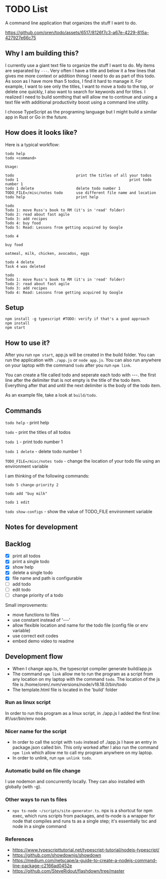 # TODO List
A command line application that organizes the stuff I want to do.

https://github.com/oren/todo/assets/6517/8126f7c3-a67e-4229-815a-427927e66c75

## Why I am building this?
I currently use a giant text file to organize the stuff I want to do. My items are separated by `---`. Very often I have a title and below it a few lines that gives me more context or addition thinsg I need to do as part of this todo.
As soon as I have more than 5 todos, I find it hard to manage it. For example, I want to see only the titles, I want to move a todo to the top, or delete one quickly, I also want to search for keywords and for titles.
I realized I need to build somthing that will allow me to continue and using a text file with additional productivity boost using a command line utility.

I choose TypeScript as the programing language but I might build a similar app in Rust or Go in the future.

## How does it looks like?

Here is a typical workflow:
```
todo help
todo <command>

Usage:

todo                            print the titles of all your todos
todo 1													print todo number 1
todo 1 delete                   delete todo number 1
TODO_FILE=/misc/notes todo      use different file name and location
todo help                       print help
```

```
todo
Todo 1: move Russ's book to RM (it's in 'read' folder)
Todo 2: read about fast agile
Todo 3: add recipes
Todo 4: buy food
Todo 5: Read: Lessons from getting acquired by Google
```

```
todo 4

buy food

oatmeal, milk, chicken, avocados, eggs
```

```
todo 4 delete
Task 4 was deleted
```

```
todo
Todo 1: move Russ's book to RM (it's in 'read' folder)
Todo 2: read about fast agile
Todo 3: add recipes
Todo 4: Read: Lessons from getting acquired by Google
```

## Setup
```
npm install -g typescript #TODO: verify if that's a good approach
npm install
npm start
```

## How to use it?
After you run `npm start`, app.js will be created in the build folder.
You can run the application with `./app.js` or `node app.js`.
You can also run anywhere on your laptop with the command `todo` after you run `npm link`.

You can create a file called todo and seperate each todo with ---.
the first line after the delimiter that is not empty is the title of the todo item.
Everything after that and until the next delimiter is the body of the todo item.

As an example file, take a look at `build/todo`.

## Commands
`todo help` - print help

`todo` - print the titles of all todos

`todo 1` - print todo number 1

`todo 1 delete` - delete todo number 1

`TODO_FILE=/misc/notes todo` - change the location of your todo file using an environment variable

I am thinking of the following commands:

`todo 5 change-priority 2`

`todo add "buy milk"`

`todo 1 edit`

`todo show-configs` - show the value of TODO_FILE environment variable

## Notes for development

## Backlog

* [x] print all todos
* [x] print a single todo
* [x] show help
* [x] delete a single todo
* [x] file name and path is configurable
* [ ] add todo
* [ ] edit todo
* [ ] change priority of a todo

Small improvements:
* move functions to files
* use constant instead of '---'
* allow flexible location and name for the todo file (config file or env variable)
* use correct exit codes
* embed demo video to readme

## Development flow
* When I change app.ts, the typescript compiler generate build/app.js
* The command `npm link` allow me to run the program as a script from any location on my laptop with the command `todo`. The location of the js file is /home/oren/.nvm/versions/node/v18.18.0/bin/todo
* The template.html file is located in the 'build' folder

### Run as linux script
In order to run this program as a linux script, in ./app.js I added the first line: #!/usr/bin/env node.

### Nicer name for the script
* In order to call the script with `todo` instead of ./app.js I have an entry in package.json called bin.
This only worked after I also run the command `npm link` which allow me to call my program anywhere on my laptop.
* In order to unlink, run `npm unlink todo`.

### Automatic build on file change
I use nodemon and concurrently locally. They can also installed with globally (with -g).

### Other ways to run ts files
* `npx ts-node ~/scripts/site-generator.ts`. npx is a shortcut for npm exec, which runs scripts from packages, and ts-node is a wrapper for node that compiles and runs ts as a single step; it's essentially tsc and node in a single command

### References

* https://www.typescripttutorial.net/typescript-tutorial/nodejs-typescript/
* https://github.com/showdownjs/showdown
* https://medium.com/netscape/a-guide-to-create-a-nodejs-command-line-package-c2166ad0452e
* https://github.com/SteveRidout/flashdown/tree/master
